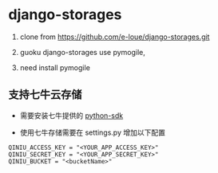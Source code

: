 django-storages
===============
1. clone from https://github.com/e-loue/django-storages.git

2. guoku django-storages use pymogile,

3. need install pymogile

## 支持七牛云存储
* 需要安装七牛提供的  [python-sdk](https://github.com/qiniu/python-sdk)

* 使用七牛存储需要在 settings.py 增加以下配置

```
QINIU_ACCESS_KEY = "<YOUR_APP_ACCESS_KEY>"
QINIU_SECRET_KEY = "<YOUR_APP_SECRET_KEY>"
QINIU_BUCKET = "<bucketName>"
```




